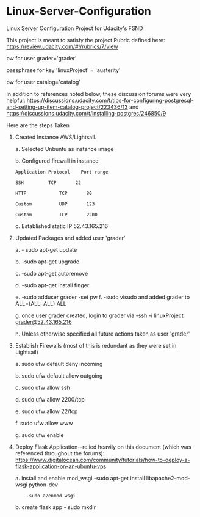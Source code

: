 # Linux-Server-Configuration
Linux Server Configuration Project for Udacity's FSND

This project is meant to satisfy the project Rubric defined here:  https://review.udacity.com/#!/rubrics/7/view

pw for user grader='grader'

passphrase for key 'linuxProject' = 'austerity'

pw for user catalog='catalog'

In addition to references noted below, these discussion forums were very helpful:  https://discussions.udacity.com/t/tips-for-configuring-postgresql-and-setting-up-item-catalog-project/223436/13 and https://discussions.udacity.com/t/installing-postgres/246850/9

Here are the steps Taken
1.  Created Instance AWS/Lightsail.

    a.  Selected Unbuntu as instance image

    b.  Configured firewall in instance
    
        Application	Protocol	Port range	
    
        SSH	        TCP	      22	
        
        HTTP	        TCP	      80	
        
        Custom	        UDP	      123	
        
        Custom	        TCP	      2200	
  
    c.  Established static IP 52.43.165.216

2.  Updated Packages and added user 'grader'

    a.      - sudo apt-get update
    
    b.      -sudo apt-get upgrade
    
    c.      -sudo apt-get autoremove
    
    d.      -sudo apt-get install finger
    
    e.      -sudo adduser grader
                -set pw
    f.      -sudo visudo and added grader to ALL=(ALL: ALL) ALL
    
    g.  once user grader created, login to grader via -ssh -i linuxProject grader@52.43.165.216
    
    h.  Unless otherwise specified all future actions taken as user 'grader'
    
3.  Establish Firewalls (most of this is redundant as they were set in Lightsail)

    a.  sudo ufw default deny incoming
    
    b.  sudo ufw default allow outgoing
    
    c.  sudo ufw allow ssh
    
    d.  sudo ufw allow 2200/tcp
    
    e.  sudo ufw allow 22/tcp
    
    f.  sudo ufw allow www
    
    g.  sudo ufw enable
    
4.  Deploy Flask Application--relied heavily on this document (which was referenced throughout the forums):  https://www.digitalocean.com/community/tutorials/how-to-deploy-a-flask-application-on-an-ubuntu-vps

    a.  install and enable mod_wsgi
            -sudo apt-get install libapache2-mod-wsgi python-dev
            
            -sudo a2enmod wsgi 
            
    b.  create flask app
            - sudo mkdir 
    
    



